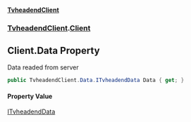 #### [TvheadendClient](./index.md 'index')
### [TvheadendClient](./TvheadendClient.md 'TvheadendClient').[Client](./TvheadendClient-Client.md 'TvheadendClient.Client')
## Client.Data Property
Data readed from server  
```csharp
public TvheadendClient.Data.ITvheadendData Data { get; }
```
#### Property Value
[ITvheadendData](./TvheadendClient-Data-ITvheadendData.md 'TvheadendClient.Data.ITvheadendData')  
